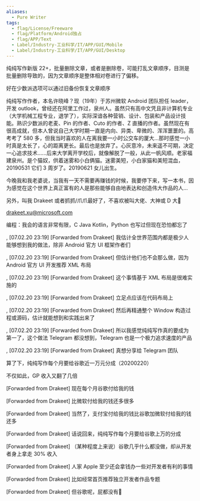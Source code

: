 ```yaml
---
aliases:
  - Pure Writer
tags:
  - flag/License/Freeware
  - flag/Platform/Android独占
  - flag/APP/Text
  - Label/Industry-工业科学/IT/APP/GUI/Mobile
  - Label/Industry-工业科学/IT/APP/GUI/Desktop
---
```



纯纯写作新版 22+，批量删除文章，或者是删除卷，可能打乱文章顺序，目测是批量删除导致的，因为文章顺序是整体相对卷进行了偏移。

好在少数派选项可以通过旧备份恢复文章顺序





纯纯写作作者，本名许晓峰？现（19年）于苏州微软 Android 团队担任 leader，开发 outlook，曾经还在阿里工作过，泉州人。虽然只有高中文凭且非计算机专业（大学机械工程专业，退学了），实际深谙各种营销、设计、包装和产品设计技能。熟识少数派的老麦、Pin 的作者、Cuto 的作者、Z 直播的作者。虽然现在有很高成就，但本人曾说自己大学时期一直是内向、异类、卑微的、浑浑噩噩的。高考考了 580 多，但我当时喜欢的人在离我要一小时公交车的厦大...那时感觉一小时真是太长了，心的距离更长。最后也是放弃了。心灰意冷，未来遥不可期，决定一心追求技术......后来大学离开学校后，就像解脱了一般，从此一帆风顺。老家福建泉州。是个猫奴，供着迷雾和小白俩猫。迷雾美短，小白家猫和美短混血，20190531 它们 3 周岁了。20190621 女儿出生。

今晚我和我老婆说，当我有一天不需要再赚钱的时候，我要停下来，写一本书，因为感觉在这个世界上真正富有的人是那些能够自由地表达和创造伟大作品的人...

另外，叫我 Drakeet 或者抓抓/爪爪最好了，不喜欢被叫大佬、大神或 D 大🌚

drakeet.xu@microsoft.com



编程：我会的语言非常有限，C Java Kotlin，Python 也写过但现在恐怕都忘了

, [07.02.20 23:19]
[Forwarded from Drakeet]
我估计全世界范围内都是极少人能够想到我的做法，除非 Android 官方 UI 框架作者们

, [07.02.20 23:19]
[Forwarded from Drakeet]
但估计他们也不会那么做，因为 Android 官方 UI 开发推荐 XML 布局

, [07.02.20 23:19]
[Forwarded from Drakeet]
这个事情基于 XML 布局是很难实施的

, [07.02.20 23:19]
[Forwarded from Drakeet]
立足点应该在代码布局上

, [07.02.20 23:19]
[Forwarded from Drakeet]
然后再精通整个 Window 构造过程或源码，估计就能想到和实践出来了

, [07.02.20 23:19]
[Forwarded from Drakeet]
所以我感觉纯纯写作真的要成为第一了，这个做法 Telegram 都没想到，Telegram 也是一个极力追求速度的产品

, [07.02.20 23:19]
[Forwarded from Drakeet]
真想分享给 Telegram 团队



算了下，纯纯写作每个月要给谷歌近一万元分成（20200220）

不仅如此，GP 收入又翻了几倍

[Forwarded from Drakeet]
现在每个月谷歌付给我的钱

[Forwarded from Drakeet]
比微软付给我的钱还多很多

[Forwarded from Drakeet]
当然了，支付宝付给我的钱比谷歌加微软付给我的钱还多

[Forwarded from Drakeet]
话说回来，纯纯写作每个月要给谷歌上万的分成

[Forwarded from Drakeet]
（某种程度上来说）谷歌几乎什么都没做，却从开发者身上拿走 30% 收入

[Forwarded from Drakeet]
人家 Apple 至少还会拿钱办一些对开发者有利的事情

[Forwarded from Drakeet]
比如经常首页推荐独立开发者作品专题

[Forwarded from Drakeet]
但谷歌呢，屁都没有🌚





